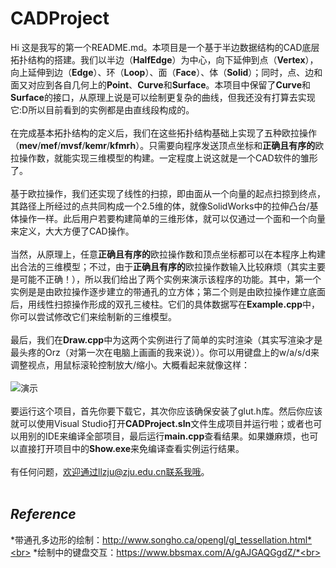 # CADProject  
Hi 这是我写的第一个README.md。本项目是一个基于半边数据结构的CAD底层拓扑结构的搭建。我们以半边（**HalfEdge**）为中心，向下延伸到点（**Vertex**），向上延伸到边（**Edge**）、环（**Loop**）、面（**Face**）、体（**Solid**）；同时，点、边和面又对应到各自几何上的**Point**、**Curve**和**Surface**。本项目中保留了**Curve**和**Surface**的接口，从原理上说是可以绘制更复杂的曲线，但我还没有打算去实现它:D所以目前看到的实例都是由直线段构成的。<br><br>
在完成基本拓扑结构的定义后，我们在这些拓扑结构基础上实现了五种欧拉操作（**mev**/**mef**/**mvsf**/**kemr**/**kfmrh**）。只需要向程序发送顶点坐标和**正确且有序的**欧拉操作数，就能实现三维模型的构建。一定程度上说这就是一个CAD软件的雏形了。<br><br>
基于欧拉操作，我们还实现了线性的扫掠，即由面从一个向量的起点扫掠到终点，其路径上所经过的点共同构成一个2.5维的体，就像SolidWorks中的拉伸凸台/基体操作一样。此后用户若要构建简单的三维形体，就可以仅通过一个面和一个向量来定义，大大方便了CAD操作。<br><br>
当然，从原理上，任意**正确且有序的**欧拉操作数和顶点坐标都可以在本程序上构建出合法的三维模型；不过，由于**正确且有序的**欧拉操作数输入比较麻烦（其实主要是可能不正确！），所以我们给出了两个实例来演示该程序的功能。其中，第一个实例是是由欧拉操作逐步建立的带通孔的立方体；第二个则是由欧拉操作建立底面后，用线性扫掠操作形成的双孔三棱柱。它们的具体数据写在**Example.cpp**中，你可以尝试修改它们来绘制新的三维模型。<br><br>
最后，我们在**Draw.cpp**中为这两个实例进行了简单的实时渲染（其实写渲染才是最头疼的Orz（对第一次在电脑上画画的我来说））。你可以用键盘上的w/a/s/d来调整视点，用鼠标滚轮控制放大/缩小。大概看起来就像这样：<br><br>
![演示](https://github.com/Alpen0702/CADProject/blob/master/%E6%BC%94%E7%A4%BA.gif)<br><br>
要运行这个项目，首先你要下载它，其次你应该确保安装了glut.h库。然后你应该就可以使用Visual Studio打开**CADProject.sln**文件生成项目并运行啦；或者也可以用别的IDE来编译全部项目，最后运行**main.cpp**查看结果。如果嫌麻烦，也可以直接打开项目中的**Show.exe**来免编译查看实例运行结果。<br><br>
有任何问题，欢迎通过llzju@zju.edu.cn联系我哦。<br><br>
## *Reference*<br>
*带通孔多边形的绘制：http://www.songho.ca/opengl/gl_tessellation.html*<br>
*绘制中的键盘交互：https://www.bbsmax.com/A/gAJGAQGgdZ/*<br>
